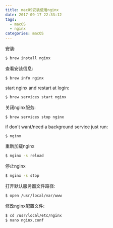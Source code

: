 ```yaml
---
title: macOS安装使用nginx
date: 2017-09-17 22:33:12
tags:
  - macOS
  - nginx
categories: macOS
---
```


安装:
```bash
$ brew install nginx
```

查看安装信息:
```bash
$ brew info nginx
```

<!-- more -->

start nginx and restart at login:
```bash
$ brew services start nginx
```
关闭nginx服务:
```bash
$ brew services stop nginx
```

if don't want/need a background service just run:
```bash
$ nginx
```

重新加载nginx
```bash
$ nginx -s reload
```

停止nginx
```bash
$ nginx -s stop
```

打开默认服务器文件路径:
```bash
$ open /usr/local/var/www
```

修改nginx配置文件:
```bash
$ cd /usr/local/etc/nginx
$ nano nginx.conf
```
